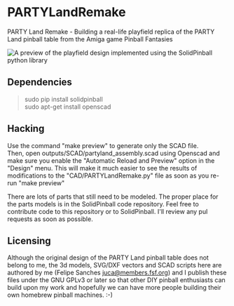 PARTYLandRemake
===============

PARTY Land Remake - Building a real-life playfield replica of the PARTY Land pinball table from the Amiga game Pinball Fantasies

![A preview of the playfield design implemented using the SolidPinball python library](https://raw.github.com/felipesanches/PARTYLandRemake/master/PARTYLandRemake_preview.png)

Dependencies
------------

> sudo pip install solidpinball  
> sudo apt-get install openscad  

Hacking
-------

Use the command "make preview" to generate only the SCAD file.  
Then, open outputs/SCAD/partyland_assembly.scad using Openscad and 
make sure you enable the "Automatic Reload and Preview" option in the
"Design" menu. This will make it much easier to see the results of modifications to
the "CAD/PARTYLandRemake.py" file as soon as you re-run "make preview"  

There are lots of parts that still need to be modeled. The proper place for the parts
models is in the SolidPinball code repository. Feel free to contribute code to this repository
or to SolidPinball. I'll review any pul requests as soon as possible.

Licensing
---------

Although the original design of the PARTY Land pinball table does not belong to me, the 3d models,
SVG/DXF vectors and SCAD scripts here are authored by me (Felipe Sanches <juca@members.fsf.org>) and
I publish these files under the GNU GPLv3 or later so that other DIY pinball enthusiasts can
build upon my work and hopefully we can have more people building their own homebrew pinball machines. :-)


